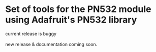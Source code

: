 # Set of tools for the PN532 module using Adafruit's PN532 library

current release is buggy <br>  
new release & documentation coming soon.
